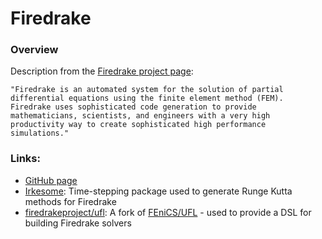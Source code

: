 # Firedrake

### Overview
Description from the [Firedrake project page](https://www.firedrakeproject.org/):

    "Firedrake is an automated system for the solution of partial differential equations using the finite element method (FEM). Firedrake uses sophisticated code generation to provide mathematicians, scientists, and engineers with a very high productivity way to create sophisticated high performance simulations."



### Links:
- [GitHub page](https://github.com/firedrakeproject/firedrake)
- [Irkesome](https://github.com/firedrakeproject/Irksome): Time-stepping package used to generate Runge Kutta methods for Firedrake
- [firedrakeproject/ufl](https://github.com/firedrakeproject/ufl): A fork of [FEniCS/UFL](https://github.com/fenics/ufl) - used to provide a DSL for building Firedrake solvers